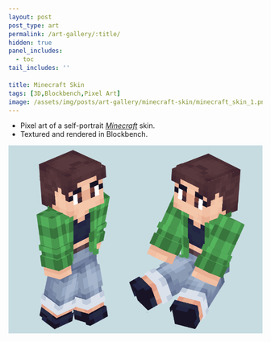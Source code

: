 ```yaml
---
layout: post
post_type: art
permalink: /art-gallery/:title/
hidden: true
panel_includes:
  - toc
tail_includes: ''

title: Minecraft Skin
tags: [3D,Blockbench,Pixel Art]
image: /assets/img/posts/art-gallery/minecraft-skin/minecraft_skin_1.png
---
```


* Pixel art of a self-portrait [*Minecraft*](https://www.minecraft.net/) skin. <br>
* Textured and rendered in Blockbench.

![](/assets/img/posts/art-gallery/minecraft-skin/minecraft_skin_both.png)